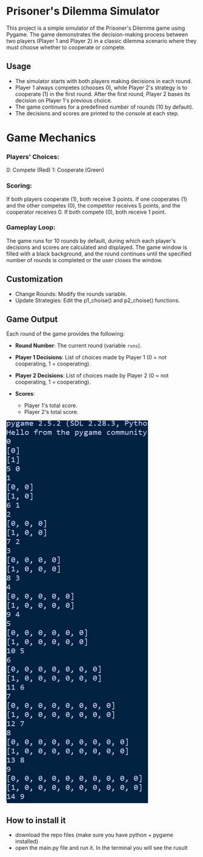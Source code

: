 # Prisoner's Dilemma Simulator

This project is a simple simulator of the Prisoner's Dilemma game using Pygame. The game demonstrates the decision-making process between two players (Player 1 and Player 2) in a classic dilemma scenario where they must choose whether to cooperate or compete.

## Usage
- The simulator starts with both players making decisions in each round.
- Player 1 always competes (chooses 0), while Player 2's strategy is to cooperate (1) in the first round. After the first round, Player 2 bases its decision on Player 1's previous choice.
- The game continues for a predefined number of rounds (10 by default).
- The decisions and scores are printed to the console at each step.

# Game Mechanics
### Players' Choices:

0: Compete (Red)
1: Cooperate (Green)
### Scoring:

If both players cooperate (1), both receive 3 points.
If one cooperates (1) and the other competes (0), the competitor receives 5 points, and the cooperator receives 0.
If both compete (0), both receive 1 point.
### Gameplay Loop:

The game runs for 10 rounds by default, during which each player's decisions and scores are calculated and displayed.
The game window is filled with a black background, and the round continues until the specified number of rounds is completed or the user closes the window.

## Customization
- Change Rounds: Modify the rounds variable.
- Update Strategies: Edit the p1_choise() and p2_choise() functions.

## Game Output

Each round of the game provides the following:

- **Round Number**: The current round (variable `runs`).

- **Player 1 Decisions**: List of choices made by Player 1 (0 = not cooperating, 1 = cooperating).
  
- **Player 2 Decisions**: List of choices made by Player 2 (0 = not cooperating, 1 = cooperating).

- **Scores**: 
  - Player 1's total score.
  - Player 2's total score.

![](pd_screenshot.JPG)

## How to install it
- download the repo files (make sure you have python + pygame installed)
- open the main.py file and run it. In the terminal you will see the rusult 
